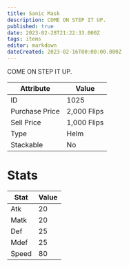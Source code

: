 ```yaml
---
title: Sanic Mask
description: COME ON STEP IT UP.
published: true
date: 2023-02-28T21:22:33.000Z
tags: items
editor: markdown
dateCreated: 2023-02-16T00:00:00.000Z
---
```


COME ON STEP IT UP.

|Attribute|Value|
|-|-|
|ID|1025|
|Purchase Price|2,000 Flips|
|Sell Price|1,000 Flips|
|Type|Helm|
|Stackable|No|

# Stats
|Stat|Value|
|-|-|
|Atk|20|
|Matk|20|
|Def|25|
|Mdef|25|
|Speed|80|
